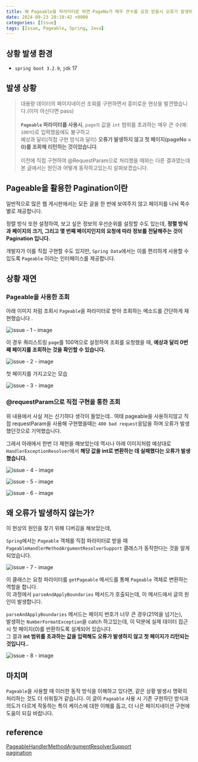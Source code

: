 ```yaml
---
title: 왜 Pageable을 파라미터로 하면 PageNo가 매우 큰수를 요청 받을시 오류가 발생하지않고 0으로 전환하는가?
date: 2024-09-23 20:19:42 +0900
categories: [Issue]
tags: [Issue, Pageable, Spring, Java]
---
```


## 상황 발생 환경

- `spring boot 3.2.9`, `jdk` 17

## 발생 상황

> 대용량 데이터의 페이지네이션 조회를 구현하면서 흥미로운 현상을 발견했습니다.(이미 아신다면 pass) 
<br><br>**`Pageable` 파라미터를 사용시**, `page의` 값을 `int` 범위를 초과하는 매우 큰 수(예: `100억`)로 입력했음에도 불구하고
<br>예상과 달리(직접 구현 방식과 달리) **오류가 발생하지 않고 첫 페이지(pageNo = 0)를 조회해 리턴하는 것이었습니다**.
<br><br>이전에 직접 구현하여 @RequestParam으로 처리했을 때와는 다른 결과였는데
<br>본 글에서는 원인과 어떻게 동작하고있는지 살펴보겠습니다.

## Pageable을 활용한 Pagination이란

일반적으로 많은 웹 게시판에서는 모든 글을 한 번에 보여주지 않고 페이지를 나눠 쪽수별로 제공합니다.

정렬 방식 또한 설정하여, 보고 싶은 정보의 우선순위를 설정할 수도 있는데, **정렬 방식과 페이지의 크기, 그리고 몇 번째 페이지인지의 요청에 따라 정보를 전달해주는 것이 Pagination 입니다.**

개발자가 이를 직접 구현할 수도 있지만, `Spring Data`에서는 이를 편리하게 사용할 수 있도록 `Pageable` 이라는 인터페이스를 제공합니다.

## 상황 재연

### Pageable을 사용한 조회

아래 이미지 처럼 조회시 `Pageable`을 파라미터로 받아 조회하는 메소드를 간단하게 재현했습니다 .

![issue - 1 - image](/assets/img/post/why-pageable-return-zero/issue-1.webp)

이 경우 쿼리스트링 `page`를 100억으로 설정하여 조회를 요청했을 때, **예상과 달리 0번째 페이지를 조회하는 것을 확인할 수 있습니다.**

![issue - 2 - image](/assets/img/post/why-pageable-return-zero/issue-2.webp)

첫 페이지를 가지고오는 모습

![issue - 3 - image](/assets/img/post/why-pageable-return-zero/issue-3.webp)


### @requestParam으로 직접 구현을 통한 조회

위 내용에서 사실 저는 신기하다 생각이 들었는데.. 여태 pageable을 사용하지않고 직접 requestParam을 사용해 구현했을때는
`400 bad request`응답을 하며 오류가 발생했던것으로 기억했습니다.

그래서 아래에서 한번 더 재현을 해보았는데 역시나 아래 이미지처럼 예상대로 `HandlerExceptionResolver`에서 **해당 값을 int로 변환하는 데 실패했다는 오류가 발생했습니다.**

![issue - 4 - image](/assets/img/post/why-pageable-return-zero/issue-4.webp)

![issue - 5 - image](/assets/img/post/why-pageable-return-zero/issue-5.webp)

![issue - 6 - image](/assets/img/post/why-pageable-return-zero/issue-6.webp)

## 왜 오류가 발생하지 않는가?

이 현상의 원인을 찾기 위해 디버깅을 해보았는데,

`Spring`에서는 `Pageable` 객체를 직접 파라미터로 받을 때 `PageableHandlerMethodArgumentResolverSupport` 클래스가 동작한다는 것을 알게 되었습니다.

![issue - 7 - image](/assets/img/post/why-pageable-return-zero/issue-7.webp)


이 클래스는 요청 파라미터를 `getPageable` 메서드를 통해 `Pageable` 객체로 변환하는 역할을 합니다. 
<br>이 과정에서 `parseAndApplyBoundaries` 메서드가 호출되는데, 이 메서드에서 글의 원인이 발생합니다.

`parseAndApplyBoundaries` 메서드는 페이지 번호가 너무 큰 경우(21억을 넘기는), <br>발생하는 `NumberFormatException`을 catch 하고있는데,
이 덕분에 실제 데이터 접근 시 첫 페이지(0)를 반환하도록 설계되어 있습니다.<br>
그 결과 **int 범위를 초과하는 값을 입력해도 오류가 발생하지 않고 첫 페이지가 리턴되는 것입니다..**

![issue - 8 - image](/assets/img/post/why-pageable-return-zero/issue-8.webp)

## 마치며

`Pageable`을 사용할 때 이러한 동작 방식을 이해하고 있다면, 같은 상황 발생시 명확히 처리하는 것도 더 쉬워질거 같습니다.
이 글이 `Pageable` 사용 시 기존 구현하던 방식과 의도가 다르게 작동하는 특이 케이스에 대한 이해를 돕고, 더 나은 페이지네이션 구현에 도움이 되길 바랍니다.

## reference

[PageableHandlerMethodArgumentResolverSupport](https://docs.spring.io/spring-data/commons/docs/current/api/org/springframework/data/web/PageableHandlerMethodArgumentResolverSupport.html)
<br>[pagination](https://tecoble.techcourse.co.kr/post/2021-08-15-pageable/)
